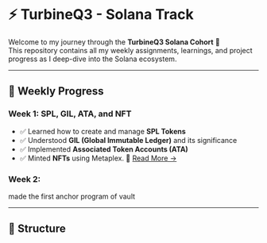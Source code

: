 # ⚡ TurbineQ3 - Solana Track

Welcome to my journey through the **TurbineQ3 Solana Cohort** 🚀  
This repository contains all my weekly assignments, learnings, and project progress as I deep-dive into the Solana ecosystem.

---

## 🧠 Weekly Progress

### Week 1: SPL, GIL, ATA, and NFT 
- ✅ Learned how to create and manage **SPL Tokens**
- ✅ Understood **GIL (Global Immutable Ledger)** and its significance
- ✅ Implemented **Associated Token Accounts (ATA)**
- ✅ Minted **NFTs** using Metaplex.
📄 [Read More →](./week-1/README.md)

### Week 2:
made the first anchor program of vault 

---

## 📁 Structure


